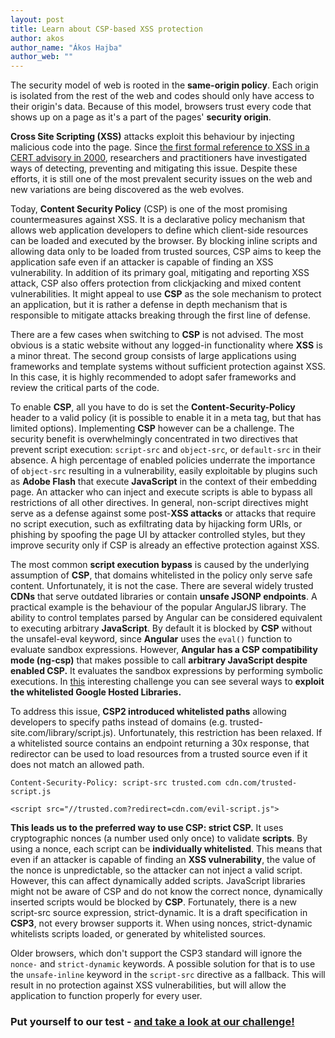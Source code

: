 ```yaml
---
layout: post
title: Learn about CSP-based XSS protection
author: akos
author_name: "Ákos Hajba"
author_web: ""
---
```


The security model of web is rooted in the **same-origin policy**. Each origin is isolated from the rest of the web and codes should only have access to their origin's data. Because of this model, browsers trust every code that shows up on a page as it's a part of the pages' **security origin**.

<!--excerpt-->

**Cross Site Scripting (XSS)** attacks exploit this behaviour by injecting malicious code into the page. Since [the first formal reference to XSS in a CERT advisory in 2000](https://www-uxsup.csx.cam.ac.uk/pub/webmirrors/www.cert.org/advisories/CA-2000-02.html), researchers and practitioners have investigated ways of detecting, preventing and mitigating this issue. Despite these efforts, it is still one of the most prevalent security issues on the web and new variations are being discovered as the web evolves.

Today, **Content Security Policy** (CSP) is one of the most promising countermeasures against XSS. It is a declarative policy mechanism that allows web application developers to define which client-side resources can be loaded and executed by the browser. By blocking inline scripts and allowing data only to be loaded from trusted sources, CSP aims to keep the application safe even if an attacker is capable of finding an XSS vulnerability. In addition of its primary goal, mitigating and reporting XSS attack, CSP also offers protection from clickjacking and mixed content vulnerabilities. It might appeal to use **CSP** as the sole mechanism to protect an application, but it is rather a defense in depth mechanism that is responsible to mitigate attacks breaking through the first line of defense.

There are a few cases when switching to **CSP** is not advised. The most obvious is a static website without any logged-in functionality where **XSS** is a minor threat. The second group consists of large applications using frameworks and template systems without sufficient protection against XSS. In this case, it is highly recommended to adopt safer frameworks and review the critical parts of the code.

To enable **CSP**, all you have to do is set the **Content-Security-Policy** header to a valid policy (it is possible to enable it in a meta tag, but that has limited options). Implementing **CSP** however can be a challenge. The security benefit is overwhelmingly concentrated in two directives that prevent script execution: `script-src` and `object-src`, or `default-src` in their absence. A high percentage of enabled policies underrate the importance of `object-src` resulting in a vulnerability, easily exploitable by plugins such as **Adobe Flash** that execute **JavaScript** in the context of their embedding page. An attacker who can inject and execute scripts is able to bypass all restrictions of all other directives. In general, non-script directives might serve as a defense against some post-**XSS attacks** or attacks that require no script execution, such as exfiltrating data by hijacking form URIs, or phishing by spoofing the page UI by attacker controlled styles, but they improve security only if CSP is already an effective protection against XSS.

The most common **script execution bypass** is caused by the underlying assumption of **CSP**, that domains whitelisted in the policy only serve safe content. Unfortunately, it is not the case. There are several widely trusted **CDNs** that serve outdated libraries or contain **unsafe JSONP endpoints**. A practical example is the behaviour of the popular AngularJS library. The ability to control templates parsed by Angular can be considered equivalent to executing arbitrary **JavaScript**. By default it is blocked by **CSP** without the unsafel-eval keyword, since **Angular** uses the `eval()` function to evaluate sandbox expressions. However, **Angular has a CSP compatibility mode (ng-csp)** that makes possible to call **arbitrary JavaScript despite enabled CSP.** It evaluates the sandbox expressions by performing symbolic executions. In [this](https://github.com/cure53/XSSChallengeWiki/wiki/H5SC-Minichallenge-3:-%22Sh*t,-it's-CSP!%22) interesting challenge you can see several ways to **exploit the whitelisted Google Hosted Libraries.**

To address this issue, **CSP2 introduced whitelisted paths** allowing developers to specify paths instead of domains (e.g. trusted-site.com/library/script.js). Unfortunately, this restriction has been relaxed. If a whitelisted source contains an endpoint returning a 30x response, that redirector can be used to load resources from a trusted source even if it does not match an allowed path.

```
Content-Security-Policy: script-src trusted.com cdn.com/trusted-script.js

<script src="//trusted.com?redirect=cdn.com/evil-script.js">
```

**This leads us to the preferred way to use CSP: strict CSP.** It uses cryptographic nonces (a number used only once) to validate **scripts**. By using a nonce, each script can be **individually whitelisted**. This means that even if an attacker is capable of finding an **XSS vulnerability**, the value of the nonce is unpredictable, so the attacker can not inject a valid script. However, this can affect dynamically added scripts. JavaScript libraries might not be aware of CSP and do not know the correct nonce, dynamically inserted scripts would be blocked by **CSP**. Fortunately, there is a new script-src source expression, strict-dynamic. It is a draft specification in **CSP3**, not every browser supports it. When using nonces, strict-dynamic whitelists scripts loaded, or generated by whitelisted sources.

Older browsers, which don't support the CSP3 standard will ignore the `nonce-` and `strict-dynamic` keywords. A possible solution for that is to use the `unsafe-inline` keyword in the `script-src` directive as a fallback. This will result in no protection against XSS vulnerabilities, but will allow the application to function properly for every user.

### Put yourself to our test - [and take a look at our challenge!](https://platform.avatao.com/paths/acb12c27-2027-4218-95ae-c6690e0a96b6/challenges/c36b6d4d-db4a-472c-a5ae-f1f0f90f9ee8)
